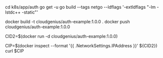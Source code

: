 cd k8s/app/auth
go get -u
go build --tags netgo --ldflags '-extldflags "-lm -lstdc++ -static"'

docker build -t cloudgenius/auth-example:1.0.0     .
docker push cloudgenius/auth-example:1.0.0

CID2=$(docker run -d cloudgenius/auth-example:1.0.0)

CIP=$(docker inspect --format '{{ .NetworkSettings.IPAddress }}' ${CID2})
curl $CIP
